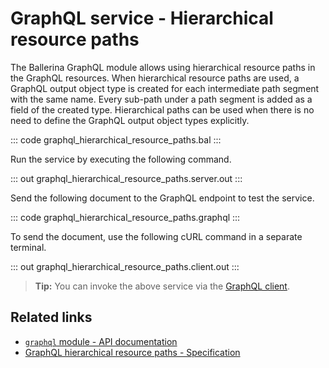# GraphQL service - Hierarchical resource paths

The Ballerina GraphQL module allows using hierarchical resource paths in the GraphQL resources. When hierarchical resource paths are used, a GraphQL output object type is created for each intermediate path segment with the same name. Every sub-path under a path segment is added as a field of the created type. Hierarchical paths can be used when there is no need to define the GraphQL output object types explicitly.

::: code graphql_hierarchical_resource_paths.bal :::

Run the service by executing the following command.

::: out graphql_hierarchical_resource_paths.server.out :::

Send the following document to the GraphQL endpoint to test the service.

::: code graphql_hierarchical_resource_paths.graphql :::

To send the document, use the following cURL command in a separate terminal.

::: out graphql_hierarchical_resource_paths.client.out :::

>**Tip:** You can invoke the above service via the [GraphQL client](/learn/by-example/graphql-client-query-endpoint/).

## Related links
- [`graphql` module - API documentation](https://lib.ballerina.io/ballerina/graphql/latest)
- [GraphQL hierarchical resource paths - Specification](/spec/graphql/#333-hierarchical-resource-path)
